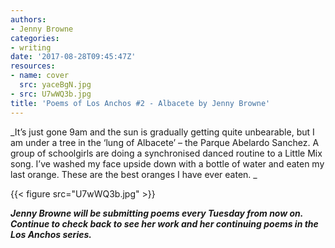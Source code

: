 ```yaml
---
authors:
- Jenny Browne
categories:
- writing
date: '2017-08-28T09:45:47Z'
resources:
- name: cover
  src: yaceBgN.jpg
- src: U7wWQ3b.jpg
title: 'Poems of Los Anchos #2 - Albacete by Jenny Browne'
---
```

_It’s just gone 9am and the sun is gradually getting quite unbearable, but I am under a tree in the ‘lung of Albacete’ – the Parque Abelardo Sanchez. A group of schoolgirls are doing a synchronised danced routine to a Little Mix song. I’ve washed my face upside down with a bottle of water and eaten my last orange. These are the best oranges I have ever eaten.
_

{{< figure src="U7wWQ3b.jpg" >}}

_**Jenny Browne will be submitting poems every Tuesday from now on. Continue to check back to see her work and her continuing poems in the Los Anchos series.**_